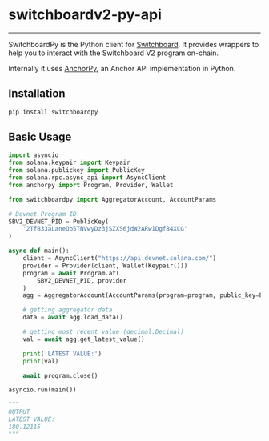 # switchboardv2-py-api

---

SwitchboardPy is the Python client for [Switchboard](https://docs.switchboard.xyz/introduction). It provides wrappers to help you to interact with the Switchboard V2 program on-chain.

Internally it uses [AnchorPy](https://kevinheavey.github.io/anchorpy/), an Anchor API implementation in Python. 

## Installation

```sh
pip install switchboardpy

```

## Basic Usage
```python
import asyncio
from solana.keypair import Keypair
from solana.publickey import PublicKey
from solana.rpc.async_api import AsyncClient
from anchorpy import Program, Provider, Wallet

from switchboardpy import AggregatorAccount, AccountParams

# Devnet Program ID.
SBV2_DEVNET_PID = PublicKey(
    '2TfB33aLaneQb5TNVwyDz3jSZXS6jdW2ARw1Dgf84XCG'
)

async def main():
    client = AsyncClient("https://api.devnet.solana.com/")
    provider = Provider(client, Wallet(Keypair()))
    program = await Program.at(
        SBV2_DEVNET_PID, provider
    )
    agg = AggregatorAccount(AccountParams(program=program, public_key=PublicKey("88FX4tBstuwBPNhQU4EEBoPX35neSu4Le9zDSwtPRRQz")))

    # getting aggregator data
    data = await agg.load_data()

    # getting most recent value (decimal.Decimal)
    val = await agg.get_latest_value()

    print('LATEST VALUE:')
    print(val)

    await program.close()

asyncio.run(main())

"""
OUTPUT
LATEST VALUE:
180.12115
"""

```
